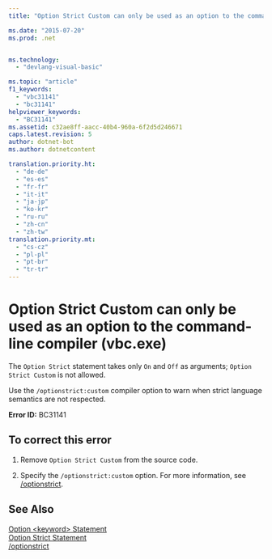 ```yaml
---
title: "Option Strict Custom can only be used as an option to the command-line compiler (vbc.exe) | Microsoft Docs"

ms.date: "2015-07-20"
ms.prod: .net


ms.technology: 
  - "devlang-visual-basic"

ms.topic: "article"
f1_keywords: 
  - "vbc31141"
  - "bc31141"
helpviewer_keywords: 
  - "BC31141"
ms.assetid: c32ae8ff-aacc-40b4-960a-6f2d5d246671
caps.latest.revision: 5
author: dotnet-bot
ms.author: dotnetcontent

translation.priority.ht: 
  - "de-de"
  - "es-es"
  - "fr-fr"
  - "it-it"
  - "ja-jp"
  - "ko-kr"
  - "ru-ru"
  - "zh-cn"
  - "zh-tw"
translation.priority.mt: 
  - "cs-cz"
  - "pl-pl"
  - "pt-br"
  - "tr-tr"
---
```

# Option Strict Custom can only be used as an option to the command-line compiler (vbc.exe)
The `Option Strict` statement takes only `On` and `Off` as arguments; `Option Strict Custom` is not allowed.  
  
 Use the `/optionstrict:custom` compiler option to warn when strict language semantics are not respected.  
  
 **Error ID:** BC31141  
  
## To correct this error  
  
1.  Remove `Option Strict Custom` from the source code.  
  
2.  Specify the `/optionstrict:custom` option. For more information, see [/optionstrict](../../visual-basic/reference/command-line-compiler/optionstrict.md).  
  
## See Also  
 [Option \<keyword> Statement](../../visual-basic/language-reference/statements/option-keyword-statement.md)   
 [Option Strict Statement](../../visual-basic/language-reference/statements/option-strict-statement.md)   
 [/optionstrict](../../visual-basic/reference/command-line-compiler/optionstrict.md)